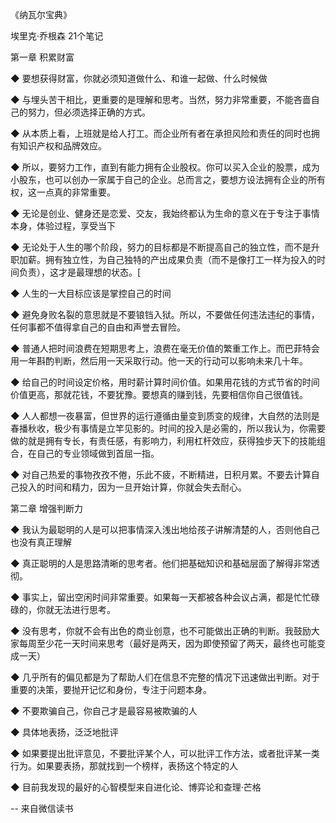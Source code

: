 《纳瓦尔宝典》

埃里克·乔根森
21个笔记

第一章 积累财富

◆ 要想获得财富，你就必须知道做什么、和谁一起做、什么时候做

◆ 与埋头苦干相比，更重要的是理解和思考。当然，努力非常重要，不能吝啬自己的努力，但必须选择正确的方式。

◆ 从本质上看，上班就是给人打工。而企业所有者在承担风险和责任的同时也拥有知识产权和品牌效应。

◆ 所以，要努力工作，直到有能力拥有企业股权。你可以买入企业的股票，成为小股东，也可以创办一家属于自己的企业。总而言之，要想方设法拥有企业的所有权，这一点真的非常重要。

◆ 无论是创业、健身还是恋爱、交友，我始终都认为生命的意义在于专注于事情本身，体验过程，享受当下

◆ 无论处于人生的哪个阶段，努力的目标都是不断提高自己的独立性，而不是升职加薪。拥有独立性，为自己独特的产出成果负责（而不是像打工一样为投入的时间负责），这才是最理想的状态。[

◆ 人生的一大目标应该是掌控自己的时间

◆ 避免身败名裂的意思就是不要锒铛入狱。所以，不要做任何违法违纪的事情，任何事都不值得拿自己的自由和声誉去冒险。

◆ 普通人把时间浪费在短期思考上，浪费在毫无价值的繁重工作上。而巴菲特会用一年斟酌判断，然后用一天采取行动。他一天的行动可以影响未来几十年。

◆ 给自己的时间设定价格，用时薪计算时间价值。如果用花钱的方式节省的时间价值更高，那就花钱，不要犹豫。要想真的赚到钱，先要相信你自己很值钱。

◆ 人人都想一夜暴富，但世界的运行遵循由量变到质变的规律，大自然的法则是春播秋收，极少有事情是立竿见影的。时间的投入是必需的，所以我认为，你需要做的就是拥有专长，有责任感，有影响力，利用杠杆效应，获得独步天下的技能组合，在自己的专业领域做到首屈一指。

◆ 对自己热爱的事物孜孜不倦，乐此不疲，不断精进，日积月累。不要去计算自己投入的时间和精力，因为一旦开始计算，你就会失去耐心。


第二章 增强判断力

◆ 我认为最聪明的人是可以把事情深入浅出地给孩子讲解清楚的人，否则他自己也没有真正理解

◆ 真正聪明的人是思路清晰的思考者。他们把基础知识和基础层面了解得非常透彻。

◆ 事实上，留出空闲时间非常重要。如果每一天都被各种会议占满，都是忙忙碌碌的，你就无法进行思考。

◆ 没有思考，你就不会有出色的商业创意，也不可能做出正确的判断。我鼓励大家每周至少花一天时间来思考（最好是两天，因为即使预留了两天，最终也可能变成一天）

◆ 几乎所有的偏见都是为了帮助人们在信息不完整的情况下迅速做出判断。对于重要的决策，要抛开记忆和身份，专注于问题本身。

◆ 不要欺骗自己，你自己才是最容易被欺骗的人

◆ 具体地表扬，泛泛地批评

◆ 如果要提出批评意见，不要批评某个人，可以批评工作方法，或者批评某一类行为。如果要表扬，那就找到一个榜样，表扬这个特定的人

◆ 目前我发现的最好的心智模型来自进化论、博弈论和查理·芒格

-- 来自微信读书
